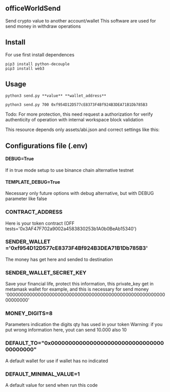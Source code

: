 ## officeWorldSend

Send crypto value to another account/wallet
This software are used for send money in withdraw operations

## Install

For use first install dependences

    pip3 install python-decouple
    pip3 install web3


## Usage
    python3 send.py **value** **wallet_address**

    python3 send.py 700 0xf954D12D577cE8373F4Bf924B3DEA71B1Db785B3

Todo: For more protection, this need request a authorization for verify authenticity of operation with internal workspace block validation

This resource depends only assets/abi.json and correct settings like this:

## Configurations file (.env)

#### DEBUG=True
If in true mode setup to use binance chain alternative testnet

#### TEMPLATE_DEBUG=True
Necessary only future options with debug alternative, but with DEBUG parameter like false

### CONTRACT_ADDRESS
Here is your token contract (OFF tests='0x3AF47F702a9002a4583830253b1A0b0BeAb15340')

### SENDER_WALLET ='0xf954D12D577cE8373F4Bf924B3DEA71B1Db785B3'
The money has get here and sended to destination

### SENDER_WALLET_SECRET_KEY
Save your financial life, protect this information, this private_key
get in metamask wallet for example, and this is necessary for send money
'0000000000000000000000000000000000000000000000000000000000000000'

### MONEY_DIGITS=8
Parameters indication the digits qty has used in your token
Warning: if you put wrong information here, yout can send 10.000 also 10

### DEFAULT_TO="0x0000000000000000000000000000000000000000"
A default wallet for use if wallet has no indicated

### DEFAULT_MINIMAL_VALUE=1
A default value for send when run this code

